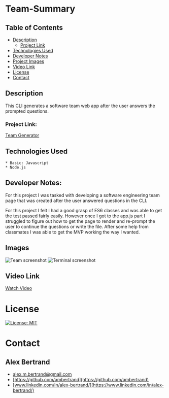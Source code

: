 # Team-Summary

##  Table of Contents
 * [Description](#description)
    * [Project Link](#project-link)
 * [Technologies Used](#technologies-used)
 * [Developer Notes](#developer-notes)
 * [Project Images](#project-images)
 * [Video Link](#video-link)
 * [License](#license)
 * [Contact](#contact)

## Description
 This CLI generates a software team web app after the user answers the prompted questions.

### Project Link:
[Team Generator](https://github.com/ambertrand/Team-Summary)

## Technologies Used
    * Basic: Javascript
    * Node.js

## Developer Notes:
For this project I was tasked with developing a software engineering team page that was created after the user answered questions in the CLI.

For this project I felt I had a good grasp of ES6 classes and was able to get the test passed fairly easily.  However once I got to the app.js part I struggled to figure out how to get the page to render and re-prompt the user to continue the questions or write the file.  After some help from classmates I was able to get the MVP working the way I wanted.

## Images
![Team screenshot](https://user-images.githubusercontent.com/65721950/91645609-7ddb7000-ea14-11ea-8506-8200ef6beecd.png)
![Terminal screenshot](https://user-images.githubusercontent.com/65721950/91645610-7f0c9d00-ea14-11ea-824a-715678d17c0c.png)

## Video Link
[Watch Video](https://www.youtube.com/watch?v=RP1LV87V2_E)

# License
[![License: MIT](https://img.shields.io/badge/License-MIT-yellow.svg)](https://opensource.org/licenses/MIT)

# Contact

## Alex Bertrand
* [alex.m.bertrand@gmail.com](alex.m.bertrand@gmail.com)
* [https://github.com/ambertrand](https://github.com/ambertrand)
* [www.linkedin.com/in/alex-bertrand/](https://www.linkedin.com/in/alex-bertrand/)